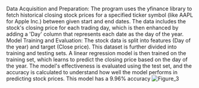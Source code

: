 Data Acquisition and Preparation:
The program uses the yfinance library to fetch historical closing stock prices for a specified ticker symbol (like AAPL for Apple Inc.) between given start and end dates. The data includes the stock's closing price for each trading day, which is then enhanced by adding a 'Day' column that represents each date as the day of the year.
Model Training and Evaluation:
The stock data is split into features (Day of the year) and target (Close price). This dataset is further divided into training and testing sets. A linear regression model is then trained on the training set, which learns to predict the closing price based on the day of the year. The model's effectiveness is evaluated using the test set, and the accuracy is calculated to understand how well the model performs in predicting stock prices.
This model has a 9.96% accuracy ![Figure_3](https://github.com/ryouol/Stock-Predictor-Linear-Regression-/assets/125412884/24b82916-3025-48c5-962e-34a00c753067)
